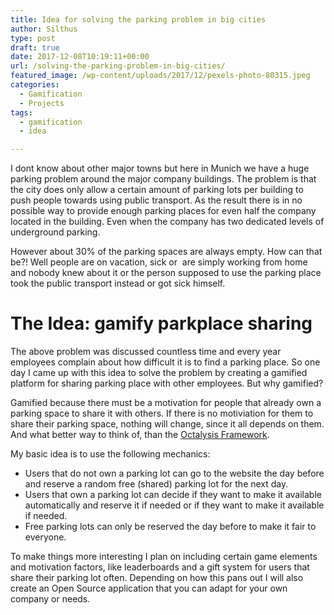 ```yaml
---
title: Idea for solving the parking problem in big cities
author: Silthus
type: post
draft: true
date: 2017-12-08T10:19:11+00:00
url: /solving-the-parking-problem-in-big-cities/
featured_image: /wp-content/uploads/2017/12/pexels-photo-80315.jpeg
categories:
  - Gamification
  - Projects
tags:
  - gamification
  - idea

---
```

I dont know about other major towns but here in Munich we have a huge parking problem around the major company buildings. The problem is that the city does only allow a certain amount of parking lots per building to push people towards using public transport. As the result there is in no possible way to provide enough parking places for even half the company located in the building. Even when the company has two dedicated levels of underground parking.

However about 30% of the parking spaces are always empty. How can that be?! Well people are on vacation, sick or  are simply working from home and nobody knew about it or the person supposed to use the parking place took the public transport instead or got sick himself.

# The Idea: gamify parkplace sharing

The above problem was discussed countless time and every year employees complain about how difficult it is to find a parking place. So one day I came up with this idea to solve the problem by creating a gamified platform for sharing parking place with other employees. But why gamified?

Gamified because there must be a motivation for people that already own a parking space to share it with others. If there is no motiviation for them to share their parking space, nothing will change, since it all depends on them. And what better way to think of, than the [Octalysis Framework][1].

My basic idea is to use the following mechanics:

  * Users that do not own a parking lot can go to the website the day before and reserve a random free (shared) parking lot for the next day.
  * Users that own a parking lot can decide if they want to make it available automatically and reserve it if needed or if they want to make it available if needed.
  * Free parking lots can only be reserved the day before to make it fair to everyone.

To make things more interesting I plan on including certain game elements and motivation factors, like leaderboards and a gift system for users that share their parking lot often. Depending on how this pans out I will also create an Open Source application that you can adapt for your own company or needs.

 [1]: http://yukaichou.com/gamification-examples/octalysis-complete-gamification-framework/